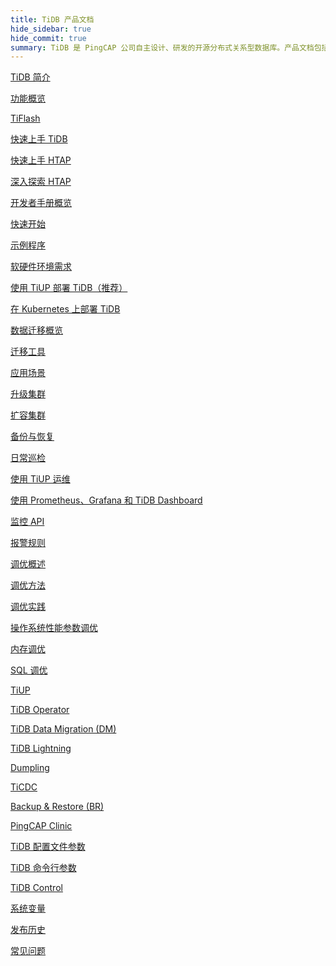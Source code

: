 ```yaml
---
title: TiDB 产品文档
hide_sidebar: true
hide_commit: true
summary: TiDB 是 PingCAP 公司自主设计、研发的开源分布式关系型数据库。产品文档包括了 TiDB 简介、功能概览、TiFlash、快速上手 TiDB、HTAP、开发者手册概览、软硬件环境需求、使用 TiUP 部署 TiDB、数据迁移概览、运维、监控、调优、工具、TiDB 路线图、配置文件参数、命令行参数、TiDB Control、系统变量、发布历史、常见问题。
---
```


<LearningPathContainer platform="tidb" title="TiDB" subTitle="TiDB 是 PingCAP 公司自主设计、研发的开源分布式关系型数据库。您可以在这里查看概念介绍、操作指南、应用开发、参考等产品文档。">

<LearningPath label="了解" icon="cloud1">

[TiDB 简介](https://docs.pingcap.com/zh/tidb/v8.1/overview)

[功能概览](https://docs.pingcap.com/zh/tidb/v8.1/basic-features)

[TiFlash](https://docs.pingcap.com/zh/tidb/v8.1/tiflash-overview)

</LearningPath>

<LearningPath label="试用" icon="cloud5">

[快速上手 TiDB](https://docs.pingcap.com/zh/tidb/v8.1/quick-start-with-tidb)

[快速上手 HTAP](https://docs.pingcap.com/zh/tidb/v8.1/quick-start-with-htap)

[深入探索 HTAP](https://docs.pingcap.com/zh/tidb/v8.1/explore-htap)

</LearningPath>

<LearningPath label="开发" icon="doc8">

[开发者手册概览](https://docs.pingcap.com/zh/tidb/v8.1/dev-guide-overview)

[快速开始](https://docs.pingcap.com/zh/tidb/v8.1/dev-guide-build-cluster-in-cloud)

[示例程序](https://docs.pingcap.com/zh/tidb/v8.1/dev-guide-sample-application-java-spring-boot)

</LearningPath>

<LearningPath label="部署" icon="deploy">

[软硬件环境需求](https://docs.pingcap.com/zh/tidb/v8.1/hardware-and-software-requirements)

[使用 TiUP 部署 TiDB（推荐）](https://docs.pingcap.com/zh/tidb/v8.1/production-deployment-using-tiup)

[在 Kubernetes 上部署 TiDB](https://docs.pingcap.com/zh/tidb-in-kubernetes/stable)

</LearningPath>

<LearningPath label="迁移" icon="cloud3">

[数据迁移概览](https://docs.pingcap.com/zh/tidb/v8.1/migration-overview)

[迁移工具](https://docs.pingcap.com/zh/tidb/v8.1/migration-tools)

[应用场景](https://docs.pingcap.com/zh/tidb/v8.1/migrate-aurora-to-tidb)

</LearningPath>

<LearningPath label="运维" icon="maintain">

[升级集群](https://docs.pingcap.com/zh/tidb/v8.1/upgrade-tidb-using-tiup)

[扩容集群](https://docs.pingcap.com/zh/tidb/v8.1/scale-tidb-using-tiup)

[备份与恢复](https://docs.pingcap.com/zh/tidb/v8.1/backup-and-restore-overview)

[日常巡检](https://docs.pingcap.com/zh/tidb/v8.1/daily-check)

[使用 TiUP 运维](https://docs.pingcap.com/zh/tidb/v8.1/maintain-tidb-using-tiup)

</LearningPath>

<LearningPath label="监控" icon="cloud6">

[使用 Prometheus、Grafana 和 TiDB Dashboard](https://docs.pingcap.com/zh/tidb/v8.1/tidb-monitoring-framework)

[监控 API](https://docs.pingcap.com/zh/tidb/v8.1/tidb-monitoring-api)

[报警规则](https://docs.pingcap.com/zh/tidb/v8.1/alert-rules)

</LearningPath>

<LearningPath label="调优" icon="tidb-cloud-tune">

[调优概述](https://docs.pingcap.com/zh/tidb/v8.1/performance-tuning-overview)

[调优方法](https://docs.pingcap.com/zh/tidb/v8.1/performance-tuning-methods)

[调优实践](https://docs.pingcap.com/zh/tidb/v8.1/performance-tuning-practices)

[操作系统性能参数调优](https://docs.pingcap.com/zh/tidb/v8.1/tune-operating-system)

[内存调优](https://docs.pingcap.com/zh/tidb/v8.1/configure-memory-usage)

[SQL 调优](https://docs.pingcap.com/zh/tidb/v8.1/sql-tuning-overview)

</LearningPath>

<LearningPath label="工具" icon="doc7">

[TiUP](https://docs.pingcap.com/zh/tidb/v8.1/tiup-overview)

[TiDB Operator](https://docs.pingcap.com/zh/tidb/v8.1/tidb-operator-overview)

[TiDB Data Migration (DM)](https://docs.pingcap.com/zh/tidb/v8.1/dm-overview)

[TiDB Lightning](https://docs.pingcap.com/zh/tidb/v8.1/tidb-lightning-overview)

[Dumpling](https://docs.pingcap.com/zh/tidb/v8.1/dumpling-overview)

[TiCDC](https://docs.pingcap.com/zh/tidb/v8.1/ticdc-overview)

[Backup & Restore (BR)](https://docs.pingcap.com/zh/tidb/v8.1/backup-and-restore-overview)

[PingCAP Clinic](https://docs.pingcap.com/zh/tidb/v8.1/clinic-introduction)

</LearningPath>

<LearningPath label="参考" icon="cloud-dev">

[TiDB 配置文件参数](https://docs.pingcap.com/zh/tidb/v8.1/tidb-configuration-file)

[TiDB 命令行参数](https://docs.pingcap.com/zh/tidb/v8.1/command-line-flags-for-tidb-configuration)

[TiDB Control](https://docs.pingcap.com/zh/tidb/v8.1/tidb-control)

[系统变量](https://docs.pingcap.com/zh/tidb/v8.1/system-variables)

[发布历史](https://docs.pingcap.com/zh/tidb/v8.1/release-notes)

[常见问题](https://docs.pingcap.com/zh/tidb/v8.1/faq-overview)

</LearningPath>

</LearningPathContainer>
